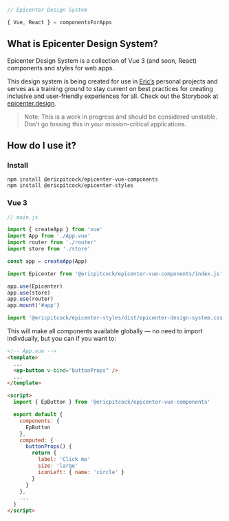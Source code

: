 ```javascript
// Epicenter Design System

{ Vue, React } = componentsForApps
```

## What is Epicenter Design System?

Epicenter Design System is a collection of Vue 3 (and soon, React) components and styles for web apps.

This design system is being created for use in [Eric’s](https://www.ericpitcock.com) personal projects and serves as a training ground to stay current on best practices for creating inclusive and user-friendly experiences for all. Check out the Storybook at [epicenter.design](https://epicenter.design/?path=/story/intro--intro).

> Note: This is a work in progress and should be considered unstable. Don’t go tossing this in your mission-critical applications.

## How do I use it?

### Install

```
npm install @ericpitcock/epicenter-vue-components
npm install @ericpitcock/epicenter-styles
```

### Vue 3

```javascript
// main.js

import { createApp } from 'vue'
import App from './App.vue'
import router from './router'
import store from './store'

const app = createApp(App)

import Epicenter from '@ericpitcock/epicenter-vue-components/index.js'

app.use(Epicenter)
app.use(store)
app.use(router)
app.mount('#app')

import '@ericpitcock/epicenter-styles/dist/epicenter-design-system.css'
```

This will make all components available globally — no need to import indivdually, but you can if you want to:

```html
<!-- App.vue -->
<template>
  ...
  <ep-button v-bind="buttonProps" />
  ...
</template>

<script>
  import { EpButton } from '@ericpitcock/epicenter-vue-components'

  export default {
    components: {
      EpButton
    },
    computed: {
      buttonProps() {
        return {
          label: 'Click me'
          size: 'large'
          iconLeft: { name: 'circle' }
        }
      }
    },
    ...
  }
</script>
```
